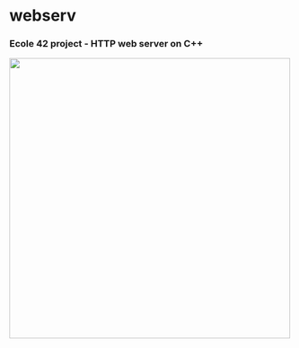 # webserv
### Ecole 42 project - HTTP web server on C++
<div>
  <img src="https://github.com/vidkazan/webserv/assets/33557107/b3858070-8b4d-4c19-b971-961087b629de" width=500 height=500>
</div>
